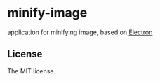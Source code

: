 # minify-image

application for minifying image, based on [Electron](http://electron.atom.io/)

## License

The MIT license.
